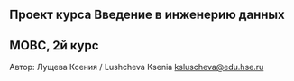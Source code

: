 ## Проект курса Введение в инженерию данных
## МОВС, 2й курс
Автор: Лущева Ксения / Lushcheva Ksenia
ksluscheva@edu.hse.ru
